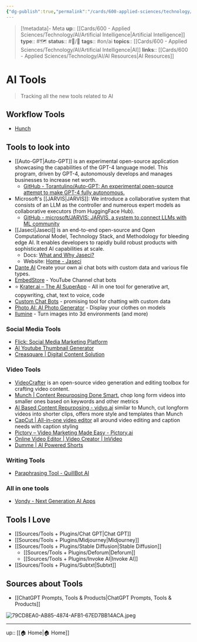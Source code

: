 ```yaml
---
{"dg-publish":true,"permalink":"/cards/600-applied-sciences/technology/ai/ai-tools/","title":"AI Tools"}
---
```


> [!metadata]- Meta
> **up**:: [[Cards/600 - Applied Sciences/Technology/AI/Artificial Intelligence\|Artificial Intelligence]]
> **type**:: #🗺️
> **status**:: #📝/🌿 
> **tags**::  #on/ai
> **topics**:: [[Cards/600 - Applied Sciences/Technology/AI/Artificial Intelligence\|AI]]
> **links**:: [[Cards/600 - Applied Sciences/Technology/AI/AI Resources\|AI Resources]]


# AI Tools

> Tracking all the new tools related to AI

## Workflow Tools
- [Hunch](https://app.hunch.tools/)

## Tools to look into
- [[Auto-GPT\|Auto-GPT]] is an experimental open-source application showcasing the capabilities of the GPT-4 language model. This program, driven by GPT-4, autonomously develops and manages businesses to increase net worth.
	- [GitHub - Torantulino/Auto-GPT: An experimental open-source attempt to make GPT-4 fully autonomous.](https://github.com/Torantulino/Auto-GPT)
- Microsoft's [[JARVIS\|JARVIS]]: We introduce a collaborative system that consists of an LLM as the controller and numerous expert models as collaborative executors (from HuggingFace Hub).
	- [GitHub - microsoft/JARVIS: JARVIS, a system to connect LLMs with ML community](https://github.com/microsoft/JARVIS)
- [[Jaseci\|Jaseci]] is an end-to-end open-source and Open Computational Model, Technology Stack, and Methodology for bleeding edge AI. It enables developers to rapidly build robust products with sophisticated AI capabilities at scale.
	- Docs: [What and Why Jaseci?](https://docs.jaseci.org/)
	- Website: [Home - Jaseci](https://www.jaseci.org/)
- [Dante AI](https://dante-ai.com/) Create your own ai chat bots with custom data and various file types. 
- [EmbedStore](https://embedstore.ai/) - YouTube Channel chat bots
- ⭐️ [Krater.ai – The AI SuperApp](https://www.krater.ai/) - All in one tool for generative art, copywriting, chat, text to voice, code
- [Custom Chat Bots](https://www.chatbase.co/) - promising tool for chatting with custom data
- [Photo AI: AI Photo Generator](http://PhotoAI.com) - Display your clothes on models 
- [Ilumine](https://ilumine.ai/) - Turn images into 3d environments (and more)

### Social Media Tools
- [Flick: Social Media Marketing Platform](https://www.flick.social)
- [AI Youtube Thumbnail Generator](https://aiyoutubethumbnails.com/)
- [Creasquare | Digital Content Solution](https://creasquare.io/)

### Video Tools
- [VideoCrafter](https://github.com/VideoCrafter/VideoCrafter) is an open-source video generation and editing toolbox for crafting video content.
- [Munch | Content Repurposing Done Smart.](https://www.getmunch.com/) chop long form videos into smaller ones based on keywords and other metrics
- [AI Based Content Repurposing - vidyo.ai](https://vidyo.ai/) similar to Munch, cut longform videos into shorter clips, offers more style and templates than Munch
- [CapCut | All-in-one video editor](https://www.capcut.com/) all around video editing and caption needs with caption styling
- [Pictory – Video Marketing Made Easy - Pictory.ai](https://pictory.ai/)
- [Online Video Editor | Video Creator | InVideo](https://invideo.io/)
- [Dumme | AI Powered Shorts](https://dumme.com/?)

### Writing Tools
- [Paraphrasing Tool - QuillBot AI](https://quillbot.com/)

### All in one tools
- [Vondy - Next Generation AI Apps](https://www.vondy.com/?utm_source=www.therundown.ai&utm_medium=newsletter&utm_campaign=meta-is-revolutionizing-speech-generation)

## Tools I Love
- [[Sources/Tools + Plugins/Chat GPT\|Chat GPT]]
- [[Sources/Tools + Plugins/Midjourney\|Midjourney]]
- [[Sources/Tools + Plugins/Stable Diffusion\|Stable Diffusion]]
	- [[Sources/Tools + Plugins/Deforum\|Deforum]]
	- [[Sources/Tools + Plugins/Invoke AI\|Invoke AI]]
- [[Sources/Tools + Plugins/Subtxt\|Subtxt]]

## Sources about Tools
- [[ChatGPT Prompts, Tools & Products\|ChatGPT Prompts, Tools & Products]]

![79CD8EA0-AB85-4874-AFB1-67ED7BB14ACA.jpeg](/img/user/Extras/Attachments/79CD8EA0-AB85-4874-AFB1-67ED7BB14ACA.jpeg)

---
up:: [[🏠 Home\|🏠 Home]]

